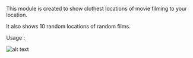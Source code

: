 This module is created to show clothest locations of movie filming to your location.

It also shows 10 random locations of random films.

Usage :

![alt text](https://ibb.co/zGpKGRX)